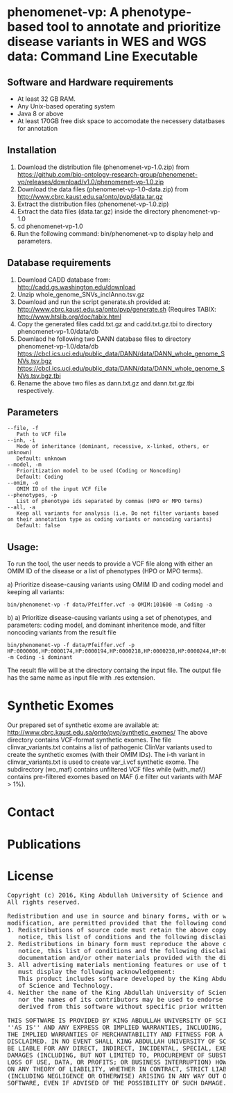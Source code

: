 # phenomenet-vp: A phenotype-based tool to annotate and prioritize disease variants in WES and WGS data: Command Line Executable

## Software and Hardware requirements
 - At least 32 GB RAM.
 - Any Unix-based operating system
 - Java 8 or above
 - At least 170GB free disk space to accomodate the necessery datatbases for annotation

 
## Installation 
    
 1. Download the distribution file (phenomenet-vp-1.0.zip)
 from https://github.com/bio-ontology-research-group/phenomenet-vp/releases/download/v1.0/phenomenet-vp-1.0.zip
 2. Download the data files (phenomenet-vp-1.0-data.zip)
 from http://www.cbrc.kaust.edu.sa/onto/pvp/data.tar.gz
 3. Extract the distribution files (phenomenet-vp-1.0.zip)
 4. Extract the data files (data.tar.gz) inside the directory phenomenet-vp-1.0
 5. cd phenomenet-vp-1.0
 6. Run the following command: 
    bin/phenomenet-vp
	to display help and parameters.

## Database requirements 
  1. Download CADD database from: 
   http://cadd.gs.washington.edu/download
  2. Unzip whole_genome_SNVs_inclAnno.tsv.gz
  3. Download and run the script generate.sh provided at: http://www.cbrc.kaust.edu.sa/onto/pvp/generate.sh (Requires TABIX:
     http://www.htslib.org/doc/tabix.html
  4. Copy the generated files cadd.txt.gz and cadd.txt.gz.tbi to directory phenomenet-vp-1.0/data/db
  5. Downlaod he following two DANN database files to  directory phenomenet-vp-1.0/data/db
     https://cbcl.ics.uci.edu/public_data/DANN/data/DANN_whole_genome_SNVs.tsv.bgz
     https://cbcl.ics.uci.edu/public_data/DANN/data/DANN_whole_genome_SNVs.tsv.bgz.tbi
  6. Rename the above two files as dann.txt.gz and dann.txt.gz.tbi respectively. 
  

## Parameters
    --file, -f
       Path to VCF file
    --inh, -i
       Mode of inheritance (dominant, recessive, x-linked, others, or unknown)
       Default: unknown
    --model, -m
       Prioritization model to be used (Coding or Noncoding)
       Default: Coding
    --omim, -o
       OMIM ID of the input VCF file
    --phenotypes, -p
       List of phenotype ids separated by commas (HPO or MPO terms)
    --all, -a
       Keep all variants for analysis (i.e. Do not filter variants based on their annotation type as coding variants or noncoding variants)
       Default: false

## Usage:

To run the tool, the user needs to provide a VCF file along with either an OMIM ID of the disease or a list of phenotypes (HPO or MPO terms).

a) Prioritize disease-causing variants using OMIM ID and coding model and keeping all variants:

	bin/phenomenet-vp -f data/Pfeiffer.vcf -o OMIM:101600 -m Coding -a

b) a) Prioritize disease-causing variants using a set of phenotypes, and parameters: coding model, and dominant inheritence mode, and filter noncoding variants from the result file

	bin/phenomenet-vp -f data/Pfeiffer.vcf -p HP:0000006,HP:0000174,HP:0000194,HP:0000218,HP:0000238,HP:0000244,HP:0000272,HP:0000303,HP:0000316,HP:0000322,HP:0000324,HP:0000327,HP:0000348,HP:0000431,HP:0000452,HP:0000453,HP:0000470,HP:0000486,HP:0000494,HP:0000508,HP:0000586,HP:0000678,HP:0001156,HP:0001249,HP:0002308,HP:0002676,HP:0002780,HP:0003041,HP:0003070,HP:0003196,HP:0003272,HP:0003307,HP:0003795,HP:0004209,HP:0004322,HP:0004440,HP:0005048,HP:0005280,HP:0005347,HP:0006101,HP:0006110,HP:0009602,HP:0009773,HP:0010055,HP:0010669,HP:0011304 -m Coding -i dominant 
   
   The result file will be at the directory containg the input file. The output file has the same name as input file with .res extension.
   
# Synthetic Exomes
Our prepared set of synthetic exome are available at:
http://www.cbrc.kaust.edu.sa/onto/pvp/synthetic_exomes/
The above directory contains VCF-format synthetic exomes. The file clinvar_variants.txt contains a list of pathogenic ClinVar variants used to create the synthetic exomes (with their OMIM IDs). The i-th variant in clinvar_variants.txt is used to create var_i.vcf synthetic exome. The subdirectory (wo_maf) contains unfiltered VCF files while (with_maf/) contains pre-filtered exomes based on MAF (i.e filter out variants with MAF > 1%).


# Contact

# Publications

# License
<pre>
Copyright (c) 2016, King Abdullah University of Science and Technology
All rights reserved.

Redistribution and use in source and binary forms, with or without
modification, are permitted provided that the following conditions are met:
1. Redistributions of source code must retain the above copyright
   notice, this list of conditions and the following disclaimer.
2. Redistributions in binary form must reproduce the above copyright
   notice, this list of conditions and the following disclaimer in the
   documentation and/or other materials provided with the distribution.
3. All advertising materials mentioning features or use of this software
   must display the following acknowledgement:
   This product includes software developed by the King Abdullah University
   of Science and Technology.
4. Neither the name of the King Abdullah University of Science and Technology
   nor the names of its contributors may be used to endorse or promote products
   derived from this software without specific prior written permission.

THIS SOFTWARE IS PROVIDED BY KING ABDULLAH UNIVERSITY OF SCIENCE AND TECHNOLOGY
''AS IS'' AND ANY EXPRESS OR IMPLIED WARRANTIES, INCLUDING, BUT NOT LIMITED TO, 
THE IMPLIED WARRANTIES OF MERCHANTABILITY AND FITNESS FOR A PARTICULAR PURPOSE ARE
DISCLAIMED. IN NO EVENT SHALL KING ABDULLAH UNIVERSITY OF SCIENCE AND TECHNOLOGY 
BE LIABLE FOR ANY DIRECT, INDIRECT, INCIDENTAL, SPECIAL, EXEMPLARY, OR CONSEQUENTIAL 
DAMAGES (INCLUDING, BUT NOT LIMITED TO, PROCUREMENT OF SUBSTITUTE GOODS OR SERVICES;
LOSS OF USE, DATA, OR PROFITS; OR BUSINESS INTERRUPTION) HOWEVER CAUSED AND
ON ANY THEORY OF LIABILITY, WHETHER IN CONTRACT, STRICT LIABILITY, OR TORT
(INCLUDING NEGLIGENCE OR OTHERWISE) ARISING IN ANY WAY OUT OF THE USE OF THIS
SOFTWARE, EVEN IF ADVISED OF THE POSSIBILITY OF SUCH DAMAGE.
</pre>
